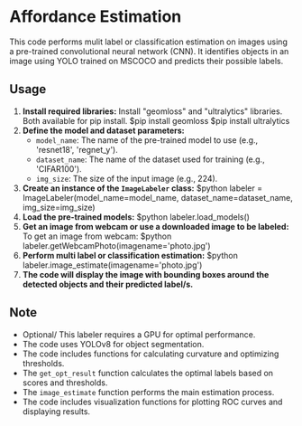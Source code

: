 # Affordance Estimation

This code performs mulit label or classification estimation on images using a pre-trained convolutional neural network (CNN). It identifies objects in an image using YOLO trained on MSCOCO and predicts their possible labels.
## Usage

1.  **Install required libraries:**
    Install "geomloss" and "ultralytics" libraries. Both available for pip install.
    $pip install geomloss
    $pip install ultralytics
3.  **Define the model and dataset parameters:**
    *   `model_name`: The name of the pre-trained model to use (e.g., 'resnet18', 'regnet_y').
    *   `dataset_name`: The name of the dataset used for training (e.g., 'CIFAR100').
    *   `img_size`: The size of the input image (e.g., 224).
5.  **Create an instance of the `ImageLabeler` class:**
    $python labeler = ImageLabeler(model_name=model_name, dataset_name=dataset_name, img_size=img_size)
6.  **Load the pre-trained models:**
    $python labeler.load_models()
7.  **Get an image from webcam or use a downloaded image to be labeled:**
    To get an image from webcam: $python labeler.getWebcamPhoto(imagename='photo.jpg')
8.   **Perform multi label or classification estimation:**
    $python labeler.image_estimate(imagename='photo.jpg')
9.   **The code will display the image with bounding boxes around the detected objects and their predicted label/s.**

## Note

*   Optional/ This labeler requires a GPU for optimal performance.
*   The code uses YOLOv8 for object segmentation.
*   The code includes functions for calculating curvature and optimizing thresholds.
*   The `get_opt_result` function calculates the optimal labels based on scores and thresholds.
*   The `image_estimate` function performs the main estimation process.
*   The code includes visualization functions for plotting ROC curves and displaying results.
   

